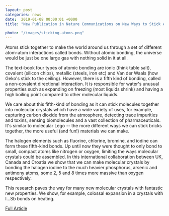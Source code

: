 ```yaml
---                                                                                                                                                                                      
layout: post                                                                                                                                                                             
categories: news                                                                                                                                                                 
date:  2019-01-08 00:00:01 +0000                                                                                                                                                        
title: "New Publication in Nature Communications on New Ways to Stick Atoms Together"

photo: "/images/sticking-atoms.png"
---            
```


Atoms stick together to make the world around us through a set of different atom-atom interactions called bonds. Without atomic bonding, the universe would be just be one large gas with nothing solid in it at all.

The text-book four types of atomic bonding are ionic (think table salt), covalent (silicon chips), metallic (steels, iron etc) and Van der Waals (how Geko's stick to the ceiling). However, there is a fifth kind of bonding, called a non-covalent directional interaction.  It is responsible for water's unusual properties such as expanding on freezing (most liquids shrink) and having a high boiling point compared to other molecular liquids.

We care about this fifth-kind of bonding as it can stick molecules together into molecular crystals which have a wide variety of uses, for example, capturing carbon dioxide from the atmosphere, detecting trace impurities and toxins, sensing biomolecules and a vast collection of pharmaceuticals.  It's similar to molecular Lego -- the more different ways we can stick bricks together, the more useful (and fun!) materials we can make.

The halogen elements such as fluorine, chlorine, bromine, and iodine can form these fifth-kind bonds. Up until now they were thought to only bond to small, compact atoms like nitrogen or oxygen, limiting the ways molecular crystals could be assembled. In this international collaboration between UK, Canada and Croatia we show that we can make molecular crystals by bonding the halogen iodine to the much heavier phosphorus, arsenic and antimony atoms, some 2, 5 and 8 times more massive than oxygen respectively.

 This research paves the way for many new molecular crystals with fantastic new properties.  We show, for example, colossal expansion in a crystals with I...Sb bonds on heating.


[Full Article](https://doi.org/10.1038/s41467-018-07957-6)
